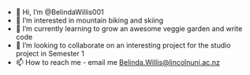 - 👋 Hi, I’m @BelindaWillis001
- 👀 I’m interested in mountain biking and skiing
- 🌱 I’m currently learning to grow an awesome veggie garden and write code
- 💞️ I’m looking to collaborate on an interesting project for the studio project in Semester 1
- 📫 How to reach me - email me Belinda.Willis@lincolnuni.ac.nz

<!---
BelindaWillis001/BelindaWillis001 is a ✨ special ✨ repository because its `README.md` (this file) appears on your GitHub profile.
You can click the Preview link to take a look at your changes.
--->

